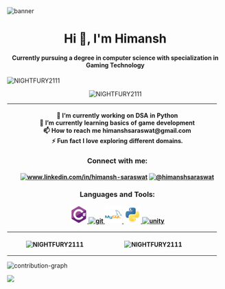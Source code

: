 <img align="center" src="assets/banner.gif" alt="banner">

<h1 align="center">Hi 👋, I'm Himansh</h1>
<h4 align="center">Currently pursuing a degree in computer science with specialization in Gaming Technology</h4>

<p align="left"> <img src="https://komarev.com/ghpvc/?username=NIGHTFURY2111&label=Profile%20views&color=0e75b6&style=flat" alt="NIGHTFURY2111" /> </p>

<p align="center"> <img src="https://github-profile-trophy.vercel.app/?username=NIGHTFURY2111&column=-1&theme=onedark" alt="NIGHTFURY2111" /></p>

<table style="width:100%">
    <tr>
        <th  colspan = 2, align="center">
                <ul>
                     🔭 I’m currently working on <b>DSA in Python</b><br>
                     🌱 I’m currently learning <b>basics of game development</b><br>
                     📫 How to reach me <b>himanshsaraswat@gmail.com</b><br>
                     ⚡ Fun fact I love exploring different domains.</b><br>
                <h3 align="center">Connect with me:</h3>
                    <p align="center">
                        <a href="https://www.linkedin.com/in/himansh-saraswat/" target="blank"><img align="center"     src="https://raw.githubusercontent.com/rahuldkjain/github-profile-readme-generator/master/src/images/icons/Social/linked-in-alt.svg" alt="www.linkedin.com/in/himansh-saraswat" height="30" width="40" /></a>
                      <a href="https://www.hackerrank.com/@himanshsaraswat" target="blank"><img align="center" src="https://raw.githubusercontent.com/rahuldkjain/github-profile-readme-generator/master/src/images/icons/Social/hackerrank.svg" alt="@himanshsaraswat" height="30" width="40" /></a>
                    </p>
                <h3 align="center">Languages and Tools:</h3>
<p align="center"> <a href="https://www.w3schools.com/cs/" target="_blank" rel="noreferrer"> <img src="https://raw.githubusercontent.com/devicons/devicon/master/icons/csharp/csharp-original.svg" alt="csharp" width="40" height="40"/> </a> <a href="https://git-scm.com/" target="_blank" rel="noreferrer"> <img src="https://www.vectorlogo.zone/logos/git-scm/git-scm-icon.svg" alt="git" width="40" height="40"/> </a> <a href="https://www.mysql.com/" target="_blank" rel="noreferrer"> <img src="https://raw.githubusercontent.com/devicons/devicon/master/icons/mysql/mysql-original-wordmark.svg" alt="mysql" width="40" height="40"/> </a> <a href="https://www.python.org" target="_blank" rel="noreferrer"> <img src="https://raw.githubusercontent.com/devicons/devicon/master/icons/python/python-original.svg" alt="python" width="40" height="40"/> </a> <a href="https://unity.com/" target="_blank" rel="noreferrer"> <img src="https://www.vectorlogo.zone/logos/unity3d/unity3d-icon.svg" alt="unity" width="40" height="40"/> </a> </p>
        </th>
    </tr>
    <tr>
        <th>
            <p><img align="center" src="https://readmestats.999857.xyz/api?username=NIGHTFURY2111&show_icons=true&locale=en&theme=dark" alt="NIGHTFURY2111"/></p>
        </th>
        <th>
            <p><img align="center" src="https://github-readme-streak-stats.herokuapp.com/?user=NIGHTFURY2111&theme=dark" alt="NIGHTFURY2111" style="padding-right:30px"/></p>
        </th>
    </tr>
</table>

[//]: # (<p><img align="center" src="https://github-readme-stats.vercel.app/api/top-langs/?username=NIGHTFURY2111&hide_progress=true&theme=dark" alt="NIGHTFURY2111" width=400 /></p> )

[//]: # (<br> )

[//]: # (<p><img align="center" src="assets/eyepop.png" alt="eyepop" height="150"/></p>)

![contribution-graph](https://github-readme-activity-graph.vercel.app/graph?username=NIGHTFURY2111&bg_color=12111d&color=ffffff&line=1055e0&point=00ff11&area=true&hide_border=true)

<!--![activity-graph](https://cr-skills-chart-widget.azurewebsites.net/api/api?username=NIGHTFURY2111)

<a href="https://www.hackerrank.com/himanshsaraswat?hr_r=1">
    <img src="assets/hackerrank.png">
</a>
<br>-->
<a href="https://www.holopin.io/@nightfury2111">
    <img src="https://www.holopin.me/@nightfury2111">
</a>



